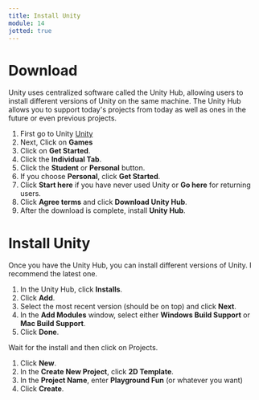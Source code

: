 ```yaml
---
title: Install Unity
module: 14
jotted: true
---
```


# Download

Unity uses centralized software called the Unity Hub, allowing users to install different versions of Unity on the same machine.  The Unity Hub allows you to support today's projects from today as well as ones in the future or even previous projects.

1. First go to Unity <a href="https://unity.com/" target="_new">Unity</a>
2. Next, Click on **Games**
3. Click on **Get Started**.
4. Click the **Individual Tab**.
5. Click the **Student** or **Personal** button.
6. If you choose **Personal**, click **Get Started**.
7. Click **Start here** if you have never used Unity or **Go here** for returning users.
7. Click **Agree terms** and click **Download Unity Hub**.
8. After the download is complete, install **Unity Hub**.

# Install Unity

Once you have the Unity Hub, you can install different versions of Unity.  I recommend the latest one.


1. In the Unity Hub, click **Installs**.
2. Click **Add**.
3. Select the most recent version (should be on top) and click **Next**.
4. In the **Add Modules** window, select either **Windows Build Support** or **Mac Build Support**.
5. Click **Done**.

Wait for the install and then click on Projects.

1. Click **New**.
2. In the **Create New Project**, click **2D Template**.
3. In the **Project Name**, enter **Playground Fun** (or whatever you want)
4. Click **Create**.